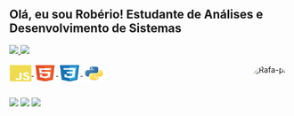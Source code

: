 ## Olá, eu sou Robério! Estudante de Análises e Desenvolvimento de Sistemas 

<div>
  <a href="https://github.com/rb99sa">
  <img height="180em" src="https://github-readme-stats.vercel.app/api?username=rb99sa&show_icons=true&theme=dark&include_all_commits=true&count_private=true"/>
  <img height="180em" src="https://github-readme-stats.vercel.app/api/top-langs/?username=rb99sa&layout=compact&langs_count=7&theme=dark"/>
</div>
  
  <div style="display: inline_block"><br>
  <img align="center" alt="Rafa-Js" height="30" width="40" src="https://raw.githubusercontent.com/devicons/devicon/master/icons/javascript/javascript-plain.svg">
  <img align="center" alt="Rafa-HTML" height="30" width="40" src="https://raw.githubusercontent.com/devicons/devicon/master/icons/html5/html5-original.svg">
  <img align="center" alt="Rafa-CSS" height="30" width="40" src="https://raw.githubusercontent.com/devicons/devicon/master/icons/css3/css3-original.svg">
  <img align="center" alt="Rafa-Python" height="30" width="40" src="https://raw.githubusercontent.com/devicons/devicon/master/icons/python/python-original.svg">
  <img align="right" alt="Rafa-pic" height="150" style="border-radius:50px;"src="https://i.picasion.com/pic92/e817e9d79a2e036226978980b896b80e.gif">
</div>
 
 ##
 <div> 
   <a href = "mailto:rob19990427@gmail.com"><img src="https://img.shields.io/badge/-Gmail-%23333?style=for-the-badge&logo=gmail&logoColor=white" target="_blank"></a>
  <a href="https://www.linkedin.com/in/roberio-soares-de-amorim-2aaa79232/" target="_blank"><img src="https://img.shields.io/badge/-LinkedIn-%230077B5?style=for-the-badge&logo=linkedin&logoColor=white" target="_blank"></a> 
   <img align"center" src= "https://github.com/rb99sa/rb99sa/blob/output/github-contribution-grid-snake.svg"/>
 </div>
